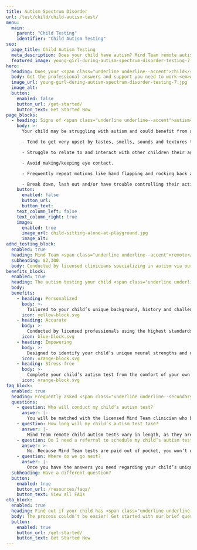 ```yaml
---
title: Autism Spectrum Disorder
url: /test/child/child-autism-test/
menu:
  main:
    parent: "Child Testing"
    identifier: "Child Autism Testing"
seo:
  page_title: Child Autism Testing
  meta_description: Does your child have autism? Mind Team remote autism tests for children are the professional, stress-free way to diagnose (or rule out) autism.
  featured_image: young-girl-during-autism-spectrum-disorder-testing-7.jpg
hero:
  heading: Does your <span class="underline underline--accent">child</span> have autism?
  body: Get the professional answers and support you need to work <em>with</em> your child’s mind, all from the comfort of home.
  image_url: young-girl-during-autism-spectrum-disorder-testing-7.jpg
  image_alt:
  button:
    enabled: false
    button_url: /get-started/
    button_text: Get Started Now
page_blocks:
  - heading: Signs of <span class="underline underline--accent">autism</span> in children
    body: >-
      Your child may be struggling with autism and could benefit from a diagnosis if they: 

      - Tend to get very upset by tastes, smells, sounds and textures they don’t like. 

      - Struggle to relate to and interact with other children their age. 

      - Avoid making/keeping eye contact. 

      - Frequently repeat motions like hand flapping and rocking back and forth. 

      - Break down, lash out and/or have trouble controlling their actions when upset.
    button:
      enabled: false
      button_url:
      button_text:
    text_column_left: false
    text_column_right: true
    image:
      enabled: true
      image_url: child-sitting-alone-at-playground.jpg
      image_alt:
adhd_testing_block:
  enabled: true
  heading: Mind Team <span class="underline underline--accent">remote</span> autism testing for children.
  subheading: $2,300
  body: Conducted by licensed clinicians specializing in autism via our secure, remote platform.
benefits_block:
  enabled: true
  heading: The autism testing your child <span class="underline underline--primary">deserves</span>.
  body:
  benefits:
    - heading: Personalized
      body: >-
        Tailored to your child’s unique background, history and challenges.
      icon: yellow-block.svg
    - heading: Accurate
      body: >-
        Conducted by licensed professionals using the highest standards and evidence-based methods.
      icon: blue-block.svg
    - heading: Empowering
      body: >-
        Designed to identify your child’s unique neural strengths and differences to guide them on the best path to work <em>with</em> their mind.
      icon: orange-block.svg
    - heading: Stress-free
      body: >-
        Complete your child’s autism test from the comfort of your own home, no referral, wait-time or commute necessary.
      icon: orange-block.svg
faq_block:
  enabled: true
  heading: Frequently asked <span class="underline underline--secondary">questions</span>
  questions:
    - question: Who will conduct my child’s autism test?
      answer: |-
        You will be matched with the licensed Mind Team clinician who best fits your child’s unique needs, like those on our team specializing in autism.
    - question: How long will my child’s autism test take?
      answer: |-
        Mind Team remote child autism tests vary in length, as they are tailored to your child’s needs, challenges and more. We’ll prepare you beforehand with what you can expect before your child’s test.
    - question: Do I need a referral to schedule my child’s autism test?
      answer: >-
        No. Because Mind Team tests are paid out of pocket, you won’t need to obtain a referral for your child to schedule their autism test with us.
    - question: Where do we go next?
      answer: |-
        Once you have the answers you need regarding your child’s unique mind, Mind Team treatment services are here for your child in school and beyond with the accommodations and support they need, whether they get an official autism diagnosis after testing or not.
  subheading: Have a different question?
  button:
    enabled: true
    button_url: /resources/faqs/
    button_text: View all FAQs
cta_block:
  enabled: true
  heading: Find out if your child has <span class="underline underline--primary">autism</span>.
  body: The process couldn’t be easier! Get started with our brief questionnaire.
  button:
    enabled: true
    button_url: /get-started/
    button_text: Get Started Now
---
```

